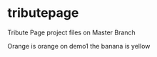 # tributepage

Tribute Page project files on Master Branch

Orange is orange on demo1
the banana is yellow
